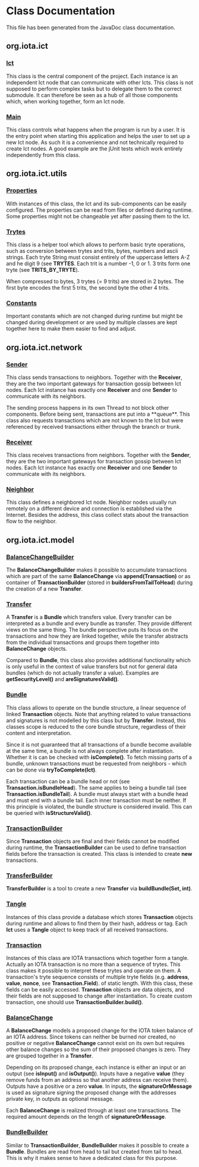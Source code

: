 # Class Documentation

This file has been generated from the JavaDoc class documentation.

## org.iota.ict

### [Ict](../src/main/java/org/iota/ict/Ict.java)
This class is the central component of the project. Each instance is an independent Ict node that can communicate with
other Icts. This class is not supposed to perform complex tasks but to delegate them to the correct submodule. It can
therefore be seen as a hub of all those components which, when working together, form an Ict node.

### [Main](../src/main/java/org/iota/ict/Main.java)
This class controls what happens when the program is run by a user. It is the entry point when starting this application
and helps the user to set up a new Ict node. As such it is a convenience and not technically required to create Ict nodes.
A good example are the jUnit tests which work entirely independently from this class.

## org.iota.ict.utils

### [Properties](../src/main/java/org/iota/ict/utils/Properties.java)
With instances of this class, the Ict and its sub-components can be easily configured. The properties can be read from
files or defined during runtime. Some properties might not be changeable yet after passing them to the Ict.

### [Trytes](../src/main/java/org/iota/ict/utils/Trytes.java)
This class is a helper tool which allows to perform basic tryte operations, such as conversion between trytes and
trits, bytes, numbers and ascii strings. Each tryte String must consist entirely of the uppercase letters A-Z and
he digit 9 (see **TRYTES**. Each trit is a number -1, 0 or 1. 3 trits form one tryte (see **TRITS_BY_TRYTE**).
<p>
When compressed to bytes, 3 trytes (= 9 trits) are stored in 2 bytes. The first byte encodes the first 5 trits, the
second byte the other 4 trits.

### [Constants](../src/main/java/org/iota/ict/utils/Constants.java)
Important constants which are not changed during runtime but might be changed during development or are used by
multiple classes are kept together here to make them easier to find and adjust.

## org.iota.ict.network

### [Sender](../src/main/java/org/iota/ict/network/Sender.java)
This class sends transactions to neighbors. Together with the **Receiver**, they are the two important gateways
for transaction gossip between Ict nodes. Each Ict instance has exactly one **Receiver** and one **Sender**
to communicate with its neighbors.
<p>
The sending process happens in its own Thread to not block other components. Before being sent, transactions are put
into a **queue**. This class also requests transactions which are not known to the Ict but were referenced by
received transactions either through the branch or trunk.

### [Receiver](../src/main/java/org/iota/ict/network/Receiver.java)
This class receives transactions from neighbors. Together with the **Sender**, they are the two important gateways
for transaction gossip between Ict nodes. Each Ict instance has exactly one **Receiver** and one **Sender**
to communicate with its neighbors.

### [Neighbor](../src/main/java/org/iota/ict/network/Neighbor.java)
This class defines a neighbored Ict node. Neighbor nodes usually run remotely on a different device and connection
is established via the Internet. Besides the address, this class collect stats about the transaction flow to the
neighbor.

## org.iota.ict.model

### [BalanceChangeBuilder](../src/main/java/org/iota/ict/model/BalanceChangeBuilder.java)
The **BalanceChangeBuilder** makes it possible to accumulate transactions which are part of the same **BalanceChange**
via **append(Transaction)** or as container of **TransactionBuilder** (stored in **buildersFromTailToHead**)
during the creation of a new **Transfer**.

### [Transfer](../src/main/java/org/iota/ict/model/Transfer.java)
A **Transfer** is a **Bundle** which transfers value. Every transfer can be interpreted as a bundle and every
bundle as transfer. They provide different views on the same thing. The bundle perspective puts its focus on the
transactions and how they are linked together, while the transfer abstracts from the individual transactions and
groups them together into **BalanceChange** objects.

Compared to **Bundle**, this class also provides additional functionality which is only useful in the context of
value transfers but not for general data bundles (which do not actually transfer a value). Examples are **getSecurityLevel()**
and **areSignaturesValid()**.

### [Bundle](../src/main/java/org/iota/ict/model/Bundle.java)
This class allows to operate on the bundle structure, a linear sequence of linked **Transaction** objects.
Note that anything related to value transactions and signatures is not modelled by this class but by **Transfer**.
Instead, this classes scope is reduced to the core bundle structure, regardless of their content and interpretation.

Since it is not guaranteed that all transactions of a bundle become available at the same time, a bundle is not always
complete after instantiation. Whether it is can be checked with **isComplete()**. To fetch missing parts of a bundle,
unknown transactions must be requested from neighbors - which can be done via **tryToComplete(Ict)**.

Each transaction can be a bundle head or not (see **Transaction.isBundleHead**). The same applies to being a bundle
tail (see **Transaction.isBundleTail**). A bundle must always start with a bundle head and must end with a bundle
tail. Each inner transaction must be neither. If this principle is violated, the bundle structure is considered invalid.
This can be queried with **isStructureValid()**.

### [TransactionBuilder](../src/main/java/org/iota/ict/model/TransactionBuilder.java)
Since **Transaction** objects are final and their fields cannot be modified during runtime, the **TransactionBuilder**
can be used to define transaction fields before the transaction is created. This class is intended to create <b>new</b> transactions.

### [TransferBuilder](../src/main/java/org/iota/ict/model/TransferBuilder.java)
**TransferBuilder** is a tool to create a new **Transfer** via **buildBundle(Set, int)**.

### [Tangle](../src/main/java/org/iota/ict/model/Tangle.java)
Instances of this class provide a database which stores **Transaction** objects during runtime and allows to find
them by their hash, address or tag. Each **Ict** uses a **Tangle** object to keep track of all received transactions.

### [Transaction](../src/main/java/org/iota/ict/model/Transaction.java)
Instances of this class are IOTA transactions which together form a tangle. Actually an IOTA transaction is no more
than a sequence of trytes. This class makes it possible to interpret these trytes and operate on them. A transaction's
tryte sequence consists of multiple tryte fields (e.g. **address**, **value**, **nonce**, see **Transaction.Field**).
of static length. With this class, these fields can be easily accessed. **Transaction** objects are data  objects,
and their fields are not supposed to change after instantiation. To create custom transaction, one should use **TransactionBuilder.build()**.

### [BalanceChange](../src/main/java/org/iota/ict/model/BalanceChange.java)
A **BalanceChange** models a proposed change for the IOTA token balance of an IOTA address. Since tokens can neither be
burned nor created, no positive or negative **BalanceChange** cannot exist on its own but requires other balance
changes so the sum of their proposed changes is zero. They are grouped together in a **Transfer**.

Depending on its proposed change, each instance is either an input or an output (see **isInput()** and **isOutput()**).
Inputs have a negative **value** (they remove funds from an address so that another address can receive them). Outputs have a positive or a zero **value**.
In inputs, the **signatureOrMessage** is used as signature signing the proposed change with the addresses private key,
in outputs as optional message.

Each **BalanceChange** is realized through at least one transactions. The required amount depends on the length
of **signatureOrMessage**.

### [BundleBuilder](../src/main/java/org/iota/ict/model/BundleBuilder.java)
Similar to **TransactionBuilder**, **BundleBuilder** makes it possible to create a **Bundle**.
Bundles are read from head to tail but created from tail to head. This is why it makes sense to have a dedicated class
for this purpose.
